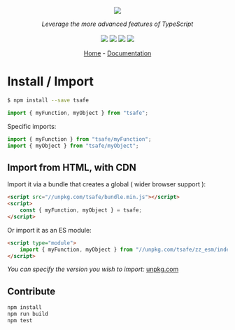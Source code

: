 <p align="center">
    <img src="https://user-images.githubusercontent.com/6702424/80216211-00ef5280-863e-11ea-81de-59f3a3d4b8e4.png">  
</p>
<p align="center">
    <i>Leverage the more advanced features of TypeScript</i>
    <br>
    <br>
    <img src="https://github.com/garronej/tsafe/workflows/ci/badge.svg?branch=main">
    <img src="https://img.shields.io/bundlephobia/minzip/tsafe">
    <img src="https://img.shields.io/npm/dw/tsafe">
    <img src="https://img.shields.io/npm/l/tsafe">
</p>
<p align="center">
  <a href="https://github.com/garronej/tsafe">Home</a>
  -
  <a href="https://github.com/garronej/tsafe">Documentation</a>
</p>

# Install / Import

```bash
$ npm install --save tsafe
```

```typescript
import { myFunction, myObject } from "tsafe";
```

Specific imports:

```typescript
import { myFunction } from "tsafe/myFunction";
import { myObject } from "tsafe/myObject";
```

## Import from HTML, with CDN

Import it via a bundle that creates a global ( wider browser support ):

```html
<script src="//unpkg.com/tsafe/bundle.min.js"></script>
<script>
    const { myFunction, myObject } = tsafe;
</script>
```

Or import it as an ES module:

```html
<script type="module">
    import { myFunction, myObject } from "//unpkg.com/tsafe/zz_esm/index.js";
</script>
```

_You can specify the version you wish to import:_ [unpkg.com](https://unpkg.com)

## Contribute

```bash
npm install
npm run build
npm test
```
